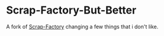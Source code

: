 # Scrap-Factory-But-Better
A fork of [Scrap-Factory](https://github.com/Mel-On-E/Scrap-Factory) changing a few things that i don't like.